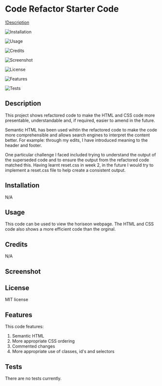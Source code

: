 # Code Refactor Starter Code

[!Description](#description)

![Installation](#installation)

![Usage](#usage)

![Credits](#credits)

![Screenshot](#screenshot)

![License](#license)

![Features](#features)

![Tests](#tests)

## Description

This project shows refactored code to make the HTML and CSS code more presentable, understandable and, if required, easier to amend in the future.

Semantic HTML has been used wihtin the refactored code to make the code more comprehensible and allows search engines to interpret the content better.
For example: through my edits, I have introduced meaning to the header and footer.

One particular challenge I faced included trying to understand the output of the superseded code and to ensure the output from the refactored code matched this. Having learnt reset.css in week 2, in the future I would try to implement a reset.css file to help create a consistent output.

## Installation

N/A

## Usage

This code can be used to view the horiseon webpage. The HTML and CSS code also shows a more efficient code than the orginal.

## Credits

N/A

## Screenshot

## License

MIT license

## Features

This code features:

1. Semantic HTML
2. More appropriate CSS ordering
3. Commented changes
4. More appropriate use of classes, id's and selectors

## Tests

There are no tests currently.
